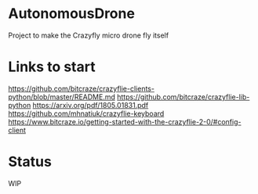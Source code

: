 # AutonomousDrone
Project to make the Crazyfly micro drone fly itself

# Links to start
https://github.com/bitcraze/crazyflie-clients-python/blob/master/README.md
https://github.com/bitcraze/crazyflie-lib-python
https://arxiv.org/pdf/1805.01831.pdf
https://github.com/mhnatiuk/crazyflie-keyboard
https://www.bitcraze.io/getting-started-with-the-crazyflie-2-0/#config-client

# Status
WIP

